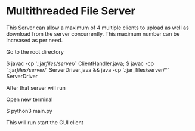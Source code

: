 # Multithreaded File Server

This Server can allow a maximum of 4 multiple clients to upload as well as download
from the server concurrently. This maximum number can be increased as per need.

Go to the root directory

$ javac -cp '.:jar*files/server/*' ClientHandler.java;
$ javac -cp '.:jar*files/server/*' ServerDriver.java && java -cp '.:jar_files/server/\*' ServerDriver

After that server will run

Open new terminal

$ python3 main.py

This will run start the GUI client
